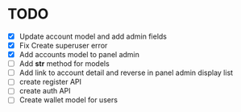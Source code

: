 # TODO
- [X] Update account model and add admin fields
- [X] Fix Create superuser error
- [X] Add accounts model to panel admin
- [ ] Add __str__ method for models
- [ ] Add link to account detail and reverse in panel admin display list
- [ ] create register API
- [ ] create auth API
- [ ] Create wallet model for users
